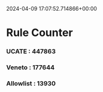 2024-04-09 17:07:52.714866+00:00
# Rule Counter 
 ### UCATE : 447863

 ### Veneto : 177644

 ### Allowlist : 13930